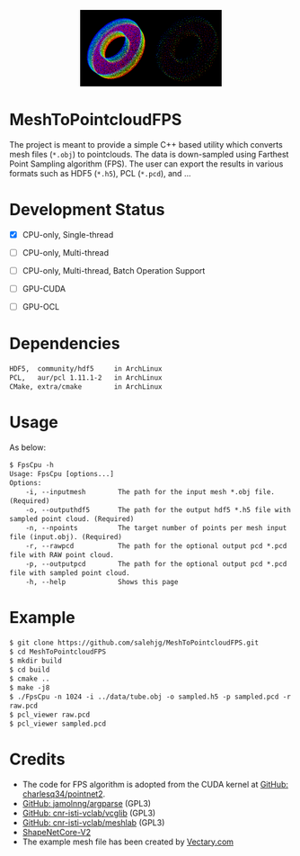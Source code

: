 <p align="center">
    <img width="50%" src="https://github.com/salehjg/MeshToPointcloudFPS/blob/master/data/image.png">
</p>

# MeshToPointcloudFPS
The project is meant to provide a simple C++ based utility which converts mesh files (`*.obj`) to pointclouds. The data is down-sampled using Farthest Point Sampling algorithm (FPS). The user can export the results in various formats such as HDF5 (`*.h5`), PCL (`*.pcd`), and ...

# Development Status
- [x] CPU-only, Single-thread
- [ ] CPU-only, Multi-thread
- [ ] CPU-only, Multi-thread, Batch Operation Support
- [ ] GPU-CUDA
- [ ] GPU-OCL


# Dependencies
```
HDF5,  community/hdf5     in ArchLinux
PCL,   aur/pcl 1.11.1-2   in ArchLinux
CMake, extra/cmake        in ArchLinux
```

# Usage
As below:
```
$ FpsCpu -h
Usage: FpsCpu [options...]
Options:
    -i, --inputmesh        The path for the input mesh *.obj file. (Required)
    -o, --outputhdf5       The path for the output hdf5 *.h5 file with sampled point cloud. (Required)
    -n, --npoints          The target number of points per mesh input file (input.obj). (Required)
    -r, --rawpcd           The path for the optional output pcd *.pcd file with RAW point cloud.
    -p, --outputpcd        The path for the optional output pcd *.pcd file with sampled point cloud.
    -h, --help             Shows this page 

```

# Example
```
$ git clone https://github.com/salehjg/MeshToPointcloudFPS.git
$ cd MeshToPointcloudFPS
$ mkdir build
$ cd build
$ cmake ..
$ make -j8
$ ./FpsCpu -n 1024 -i ../data/tube.obj -o sampled.h5 -p sampled.pcd -r raw.pcd 
$ pcl_viewer raw.pcd
$ pcl_viewer sampled.pcd

```


# Credits
* The code for FPS algorithm is adopted from the CUDA kernel at [GitHub: charlesq34/pointnet2](https://github.com/charlesq34/pointnet2/blob/master/tf_ops/sampling/tf_sampling_g.cu).
* [GitHub: jamolnng/argparse](https://github.com/jamolnng/argparse) (GPL3)
* [GitHub: cnr-isti-vclab/vcglib](https://github.com/cnr-isti-vclab/vcglib) (GPL3)
* [GitHub: cnr-isti-vclab/meshlab](https://github.com/cnr-isti-vclab/meshlab) (GPL3)
* [ShapeNetCore-V2](https://shapenet.org/)
* The example mesh file has been created by [Vectary.com](https://www.vectary.com/)
